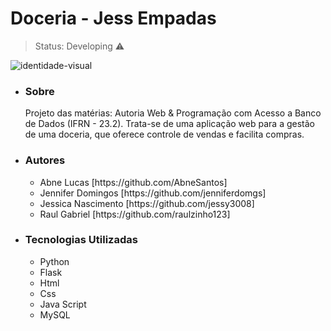 # Doceria - Jess Empadas
> Status: Developing ⚠️

![identidade-visual](https://github.com/jessy3008/doceria-jess_empadas/assets/99359081/5ce62737-bfca-4b5b-9853-cdefc21f9860)
<ul>
  <li><h3>Sobre</h3> Projeto das matérias: Autoria Web & Programação com Acesso a Banco de Dados
(IFRN - 23.2). Trata-se de uma aplicação web para a gestão de uma doceria, que oferece controle de vendas e facilita compras.</li> 
  <li><h3>Autores</h3></li>
  <ul>
    <li>Abne Lucas [https://github.com/AbneSantos] </li>
    <li>Jennifer Domingos [https://github.com/jenniferdomgs] </li>
    <li>Jessica Nascimento [https://github.com/jessy3008] </li>
    <li>Raul Gabriel [https://github.com/raulzinho123] </li>
  </ul>
  <li><h3>Tecnologias Utilizadas</h3></li>
  <ul>
    <li>Python</li>
    <li>Flask</li>
    <li>Html</li>
    <li>Css</li>
    <li>Java Script</li>
    <li>MySQL</li>
  </ul>
</ul>


